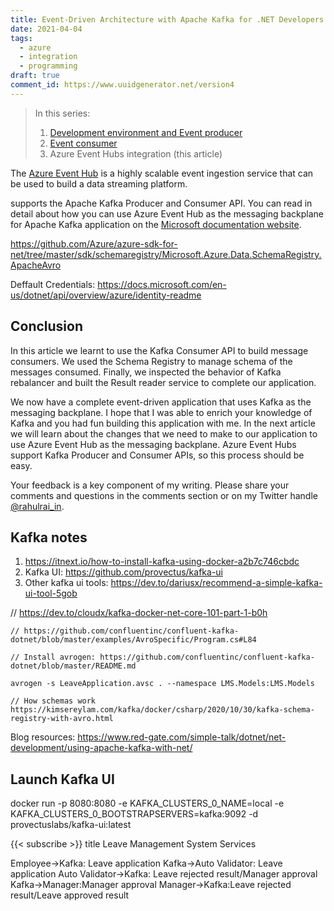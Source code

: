 ```yaml
---
title: Event-Driven Architecture with Apache Kafka for .NET Developers Part 3 - Azure Event Hubs
date: 2021-04-04
tags:
  - azure
  - integration
  - programming
draft: true
comment_id: https://www.uuidgenerator.net/version4
---
```


> In this series:
>
> 1. [Development environment and Event producer](/post/event-driven-architecture-with-apache-kafka-for-net-developers-part-1-event-producer/)
> 2. [Event consumer](/post/event-driven-architecture-with-apache-kafka-for-.net-developers-part-2-event-consumer/)
> 3. Azure Event Hubs integration (this article)

The [Azure Event Hub](https://docs.microsoft.com/en-us/azure/event-hubs/event-hubs-about) is a highly scalable event ingestion service that can be used to build a data streaming platform.

supports the Apache Kafka Producer and Consumer API. You can read in detail about how you can use Azure Event Hub as the messaging backplane for Apache Kafka application on the [Microsoft documentation website](https://docs.microsoft.com/en-us/azure/event-hubs/event-hubs-for-kafka-ecosystem-overview).

https://github.com/Azure/azure-sdk-for-net/tree/master/sdk/schemaregistry/Microsoft.Azure.Data.SchemaRegistry.ApacheAvro

Deffault Credentials: https://docs.microsoft.com/en-us/dotnet/api/overview/azure/identity-readme

## Conclusion

In this article we learnt to use the Kafka Consumer API to build message consumers. We used the Schema Registry to manage schema of the messages consumed. Finally, we inspected the behavior of Kafka rebalancer and built the Result reader service to complete our application.

We now have a complete event-driven application that uses Kafka as the messaging backplane. I hope that I was able to enrich your knowledge of Kafka and you had fun building this application with me. In the next article we will learn about the changes that we need to make to our application to use Azure Event Hub as the messaging backplane. Azure Event Hubs support Kafka Producer and Consumer APIs, so this process should be easy.

Your feedback is a key component of my writing. Please share your comments and questions in the comments section or on my Twitter handle [@rahulrai_in](https://twitter.com/rahulrai_in).

## Kafka notes

1. https://itnext.io/how-to-install-kafka-using-docker-a2b7c746cbdc
2. Kafka UI: https://github.com/provectus/kafka-ui
3. Other kafka ui tools: https://dev.to/dariusx/recommend-a-simple-kafka-ui-tool-5gob

// https://dev.to/cloudx/kafka-docker-net-core-101-part-1-b0h

    // https://github.com/confluentinc/confluent-kafka-dotnet/blob/master/examples/AvroSpecific/Program.cs#L84

    // Install avrogen: https://github.com/confluentinc/confluent-kafka-dotnet/blob/master/README.md

    avrogen -s LeaveApplication.avsc . --namespace LMS.Models:LMS.Models

    // How schemas work
    https://kimsereylam.com/kafka/docker/csharp/2020/10/30/kafka-schema-registry-with-avro.html

Blog resources:
https://www.red-gate.com/simple-talk/dotnet/net-development/using-apache-kafka-with-net/

## Launch Kafka UI

docker run -p 8080:8080 -e KAFKA_CLUSTERS_0_NAME=local -e KAFKA_CLUSTERS_0_BOOTSTRAPSERVERS=kafka:9092 -d provectuslabs/kafka-ui:latest

{{< subscribe >}}
title Leave Management System Services

Employee->Kafka: Leave application
Kafka->Auto Validator: Leave application
Auto Validator->Kafka: Leave rejected result/Manager approval
Kafka->Manager:Manager approval
Manager->Kafka:Leave rejected result/Leave approved result
